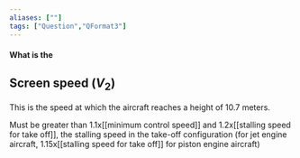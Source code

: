 ```yaml
---
aliases: [""]
tags: ["Question","QFormat3"]
---
```


#### What is the
## Screen speed ($V_2$)
This is the speed at which the aircraft reaches a height of 10.7 meters.

Must be greater than 1.1x[[minimum control speed]] and 1.2x[[stalling speed for take off]], the stalling speed in the take-off configuration (for jet engine aircraft, 1.15x[[stalling speed for take off]] for piston engine aircraft)